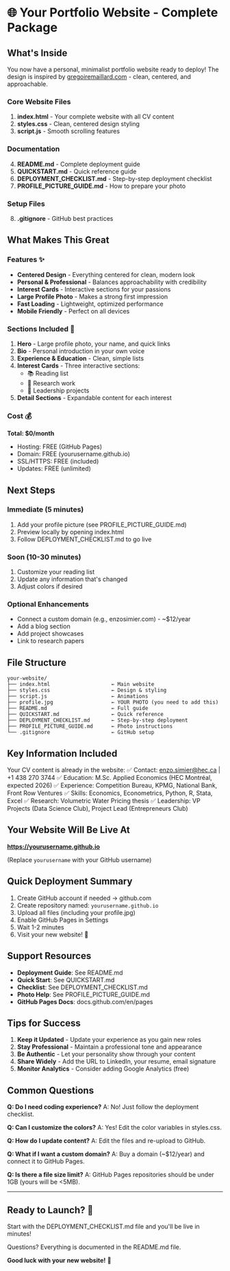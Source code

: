 # 🌐 Your Portfolio Website - Complete Package

## What's Inside

You now have a personal, minimalist portfolio website ready to deploy! The design is inspired by [gregoiremaillard.com](https://gregoiremaillard.com/) - clean, centered, and approachable.

### Core Website Files
1. **index.html** - Your complete website with all CV content
2. **styles.css** - Clean, centered design styling
3. **script.js** - Smooth scrolling features

### Documentation
4. **README.md** - Complete deployment guide
5. **QUICKSTART.md** - Quick reference guide
6. **DEPLOYMENT_CHECKLIST.md** - Step-by-step deployment checklist
7. **PROFILE_PICTURE_GUIDE.md** - How to prepare your photo

### Setup Files
8. **.gitignore** - GitHub best practices

## What Makes This Great

### Features ✨
- **Centered Design** - Everything centered for clean, modern look
- **Personal & Professional** - Balances approachability with credibility
- **Interest Cards** - Interactive sections for your passions
- **Large Profile Photo** - Makes a strong first impression
- **Fast Loading** - Lightweight, optimized performance
- **Mobile Friendly** - Perfect on all devices

### Sections Included 📄
1. **Hero** - Large profile photo, your name, and quick links
2. **Bio** - Personal introduction in your own voice
3. **Experience & Education** - Clean, simple lists
4. **Interest Cards** - Three interactive sections:
   - 📚 Reading list
   - 🔬 Research work
   - 🚀 Leadership projects
5. **Detail Sections** - Expandable content for each interest

### Cost 💰
**Total: $0/month**
- Hosting: FREE (GitHub Pages)
- Domain: FREE (yourusername.github.io)
- SSL/HTTPS: FREE (included)
- Updates: FREE (unlimited)

## Next Steps

### Immediate (5 minutes)
1. Add your profile picture (see PROFILE_PICTURE_GUIDE.md)
2. Preview locally by opening index.html
3. Follow DEPLOYMENT_CHECKLIST.md to go live

### Soon (10-30 minutes)
1. Customize your reading list
2. Update any information that's changed
3. Adjust colors if desired

### Optional Enhancements
- Connect a custom domain (e.g., enzosimier.com) - ~$12/year
- Add a blog section
- Add project showcases
- Link to research papers

## File Structure

```
your-website/
├── index.html                    ← Main website
├── styles.css                    ← Design & styling
├── script.js                     ← Animations
├── profile.jpg                   ← YOUR PHOTO (you need to add this)
├── README.md                     ← Full guide
├── QUICKSTART.md                 ← Quick reference
├── DEPLOYMENT_CHECKLIST.md       ← Step-by-step deployment
├── PROFILE_PICTURE_GUIDE.md      ← Photo instructions
└── .gitignore                    ← GitHub setup
```

## Key Information Included

Your CV content is already in the website:
✅ Contact: enzo.simier@hec.ca | +1 438 270 3744
✅ Education: M.Sc. Applied Economics (HEC Montréal, expected 2026)
✅ Experience: Competition Bureau, KPMG, National Bank, Front Row Ventures
✅ Skills: Economics, Econometrics, Python, R, Stata, Excel
✅ Research: Volumetric Water Pricing thesis
✅ Leadership: VP Projects (Data Science Club), Project Lead (Entrepreneurs Club)

## Your Website Will Be Live At

**https://yourusername.github.io**

(Replace `yourusername` with your GitHub username)

## Quick Deployment Summary

1. Create GitHub account if needed → github.com
2. Create repository named: `yourusername.github.io`
3. Upload all files (including your profile.jpg)
4. Enable GitHub Pages in Settings
5. Wait 1-2 minutes
6. Visit your new website! 🎉

## Support Resources

- **Deployment Guide**: See README.md
- **Quick Start**: See QUICKSTART.md
- **Checklist**: See DEPLOYMENT_CHECKLIST.md
- **Photo Help**: See PROFILE_PICTURE_GUIDE.md
- **GitHub Pages Docs**: docs.github.com/en/pages

## Tips for Success

1. **Keep it Updated** - Update your experience as you gain new roles
2. **Stay Professional** - Maintain a professional tone and appearance
3. **Be Authentic** - Let your personality show through your content
4. **Share Widely** - Add the URL to LinkedIn, your resume, email signature
5. **Monitor Analytics** - Consider adding Google Analytics (free)

## Common Questions

**Q: Do I need coding experience?**
A: No! Just follow the deployment checklist.

**Q: Can I customize the colors?**
A: Yes! Edit the color variables in styles.css.

**Q: How do I update content?**
A: Edit the files and re-upload to GitHub.

**Q: What if I want a custom domain?**
A: Buy a domain (~$12/year) and connect it to GitHub Pages.

**Q: Is there a file size limit?**
A: GitHub Pages repositories should be under 1GB (yours will be <5MB).

---

## Ready to Launch? 🚀

Start with the DEPLOYMENT_CHECKLIST.md file and you'll be live in minutes!

Questions? Everything is documented in the README.md file.

**Good luck with your new website!** 🎉
